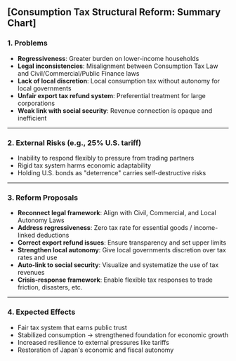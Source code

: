 ## [Consumption Tax Structural Reform: Summary Chart]

### 1. Problems
- **Regressiveness**: Greater burden on lower-income households
- **Legal inconsistencies**: Misalignment between Consumption Tax Law and Civil/Commercial/Public Finance laws
- **Lack of local discretion**: Local consumption tax without autonomy for local governments
- **Unfair export tax refund system**: Preferential treatment for large corporations
- **Weak link with social security**: Revenue connection is opaque and inefficient

---

### 2. External Risks (e.g., 25% U.S. tariff)
- Inability to respond flexibly to pressure from trading partners
- Rigid tax system harms economic adaptability
- Holding U.S. bonds as "deterrence" carries self-destructive risks

---

### 3. Reform Proposals
- **Reconnect legal framework**: Align with Civil, Commercial, and Local Autonomy Laws
- **Address regressiveness**: Zero tax rate for essential goods / income-linked deductions
- **Correct export refund issues**: Ensure transparency and set upper limits
- **Strengthen local autonomy**: Give local governments discretion over tax rates and use
- **Auto-link to social security**: Visualize and systematize the use of tax revenues
- **Crisis-response framework**: Enable flexible tax responses to trade friction, disasters, etc.

---

### 4. Expected Effects
- Fair tax system that earns public trust
- Stabilized consumption → strengthened foundation for economic growth
- Increased resilience to external pressures like tariffs
- Restoration of Japan's economic and fiscal autonomy
